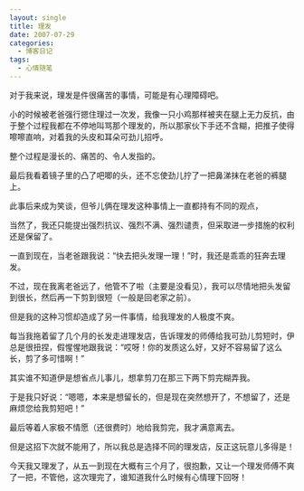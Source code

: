 ```yaml
---
layout: single
title: 理发
date: 2007-07-29
categories:
  - 博客日记
tags:
  - 心情随笔
---
```


对于我来说，理发是件很痛苦的事情，可能是有心理障碍吧。

小的时候被老爸强行摁住理过一次发，我像一只小鸡那样被夹在腿上无力反抗，由于整个过程我都在不停地叫骂那个理发的，所以那家伙下手还不含糊，把推子使得嚓嚓直响，对着我的头皮和耳朵可劲儿招呼。

整个过程是漫长的、痛苦的、令人发指的。

最后我看着镜子里的凸了吧唧的头，还不忘使劲儿拧了一把鼻涕抹在老爸的裤腿上。

此事后来成为笑谈，但爷儿俩在理发这种事情上一直都持有不同的观点，

当然了，我还只能提出强烈抗议、强烈不满、强烈谴责，但采取进一步措施的权利还是保留了。

一直到现在，当老爸跟我说：“快去把头发理一理！”时，我还是乖乖的狂奔去理发。

不过，现在我离老爸远了，他管不了啦（主要是没看见），我可以尽情地把头发留到很长，然后再一下剪到很短（一般是回老家之前）。

但是我的这种习惯却造成了另一件事情，给我理发的人极度不爽。

每当我拖着留了几个月的长发走进理发店，告诉理发的师傅给我可劲儿剪短时，伊总是很扭捏，假惺惺地跟我说：“哎呀！你的发质这么好，又好不容易留了这么长，剪了多可惜啊！”

其实谁不知道伊是想省点儿事儿，想拿剪刀在那三下两下剪完糊弄我。

于是我只好说：“嗯嗯，本来是想留长的，但是现在突然想开了，不想留了，还是麻烦您给我剪短吧！”

最后等着人家极不情愿（还很费时）地给我剪完，我才满意离去。

但是这招下次就不能用了，所以我总是选择不同的理发店，反正这玩意儿多得是！

今天我又理发了，从五一到现在大概有三个月了，很抱歉，又让一个理发师傅不爽了一把，不管他，这次理完了，谁知道我什么时候有心情理下回呀！

